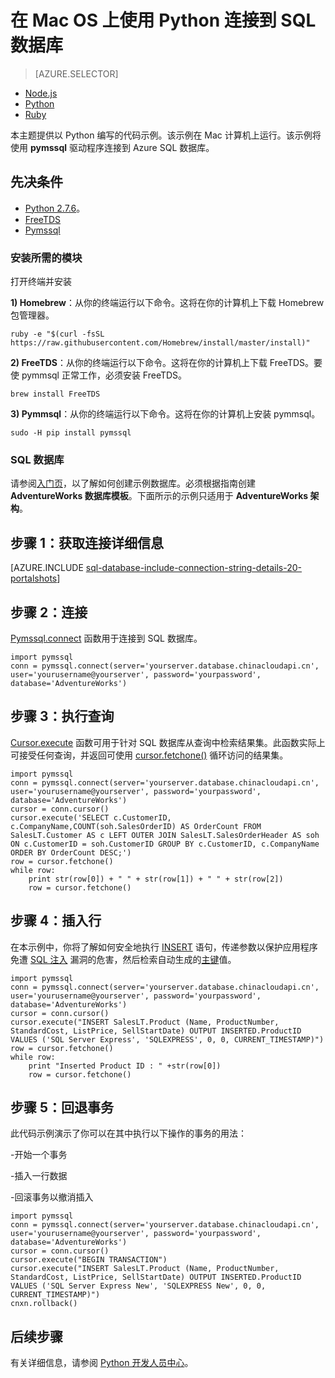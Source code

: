 <properties
	pageTitle="在 Mac OS 上使用 Python 连接到 SQL 数据库"
	description="演示了一个可用于从 Mac 连接到 Azure SQL 数据库的 Python 代码示例。该示例使用 pymssql 驱动程序。"
	services="sql-database"
	documentationCenter=""
	authors="meet-bhagdev"
	manager="jeffreyg"
	editor=""/>


<tags
	ms.service="sql-database"
	ms.date="12/17/2015"
	wacn.date="01/29/2016"/>


# 在 Mac OS 上使用 Python 连接到 SQL 数据库


> [AZURE.SELECTOR]
- [Node.js](/documentation/articles/sql-database-develop-nodejs-simple-mac)
- [Python](/documentation/articles/sql-database-develop-python-simple-mac-osx)
- [Ruby](/documentation/articles/sql-database-develop-ruby-simple-mac-osx)


本主题提供以 Python 编写的代码示例。该示例在 Mac 计算机上运行。该示例将使用 **pymssql** 驱动程序连接到 Azure SQL 数据库。


## 先决条件


- [Python 2.7.6](https://www.python.org/download/releases/2.7.6)。
- [FreeTDS](https://github.com/brianb/FreeTDS)
- [Pymssql](https://github.com/pymssql/pymssql)

### 安装所需的模块


打开终端并安装

**1) Homebrew**：从你的终端运行以下命令。这将在你的计算机上下载 Homebrew 包管理器。

    ruby -e "$(curl -fsSL https://raw.githubusercontent.com/Homebrew/install/master/install)"

**2) FreeTDS**：从你的终端运行以下命令。这将在你的计算机上下载 FreeTDS。要使 pymmsql 正常工作，必须安装 FreeTDS。

    brew install FreeTDS

**3) Pymmsql**：从你的终端运行以下命令。这将在你的计算机上安装 pymmsql。

    sudo -H pip install pymssql

### SQL 数据库

请参阅[入门页](/documentation/articles/sql-database-get-started)，以了解如何创建示例数据库。必须根据指南创建 **AdventureWorks 数据库模板**。下面所示的示例只适用于 **AdventureWorks 架构**。

## 步骤 1：获取连接详细信息

[AZURE.INCLUDE [sql-database-include-connection-string-details-20-portalshots](../includes/sql-database-include-connection-string-details-20-portalshots.md)]

## 步骤 2：连接

[Pymssql.connect](http://pymssql.org/en/latest/ref/pymssql.html) 函数用于连接到 SQL 数据库。

	import pymssql
	conn = pymssql.connect(server='yourserver.database.chinacloudapi.cn', user='yourusername@yourserver', password='yourpassword', database='AdventureWorks')


## 步骤 3：执行查询

[Cursor.execute](http://pymssql.org/en/latest/ref/pymssql.html#pymssql.Cursor.execute) 函数可用于针对 SQL 数据库从查询中检索结果集。此函数实际上可接受任何查询，并返回可使用 [cursor.fetchone()](http://pymssql.org/en/latest/ref/pymssql.html#pymssql.Cursor.fetchone) 循环访问的结果集。


	import pymssql
	conn = pymssql.connect(server='yourserver.database.chinacloudapi.cn', user='yourusername@yourserver', password='yourpassword', database='AdventureWorks')
	cursor = conn.cursor()
	cursor.execute('SELECT c.CustomerID, c.CompanyName,COUNT(soh.SalesOrderID) AS OrderCount FROM SalesLT.Customer AS c LEFT OUTER JOIN SalesLT.SalesOrderHeader AS soh ON c.CustomerID = soh.CustomerID GROUP BY c.CustomerID, c.CompanyName ORDER BY OrderCount DESC;')
	row = cursor.fetchone()
	while row:
	    print str(row[0]) + " " + str(row[1]) + " " + str(row[2]) 	
	    row = cursor.fetchone()


## 步骤 4：插入行

在本示例中，你将了解如何安全地执行 [INSERT](https://msdn.microsoft.com/zh-cn/library/ms174335.aspx) 语句，传递参数以保护应用程序免遭 [SQL 注入](https://technet.microsoft.com/zh-cn/library/ms161953(v=sql.105).aspx) 漏洞的危害，然后检索自动生成的[主键](https://msdn.microsoft.com/zh-cn/library/ms179610.aspx)值。



	import pymssql
	conn = pymssql.connect(server='yourserver.database.chinacloudapi.cn', user='yourusername@yourserver', password='yourpassword', database='AdventureWorks')
	cursor = conn.cursor()
	cursor.execute("INSERT SalesLT.Product (Name, ProductNumber, StandardCost, ListPrice, SellStartDate) OUTPUT INSERTED.ProductID VALUES ('SQL Server Express', 'SQLEXPRESS', 0, 0, CURRENT_TIMESTAMP)")
	row = cursor.fetchone()
	while row:
	    print "Inserted Product ID : " +str(row[0])
	    row = cursor.fetchone()


## 步骤 5：回退事务


此代码示例演示了你可以在其中执行以下操作的事务的用法：


-开始一个事务

-插入一行数据

-回滚事务以撤消插入


	import pymssql
	conn = pymssql.connect(server='yourserver.database.chinacloudapi.cn', user='yourusername@yourserver', password='yourpassword', database='AdventureWorks')
	cursor = conn.cursor()
	cursor.execute("BEGIN TRANSACTION")
	cursor.execute("INSERT SalesLT.Product (Name, ProductNumber, StandardCost, ListPrice, SellStartDate) OUTPUT INSERTED.ProductID VALUES ('SQL Server Express New', 'SQLEXPRESS New', 0, 0, CURRENT_TIMESTAMP)")
	cnxn.rollback()


## 后续步骤

有关详细信息，请参阅 [Python 开发人员中心](/develop/python)。

<!---HONumber=Mooncake_0118_2016-->
